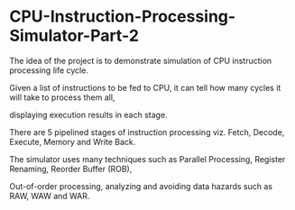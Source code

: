# CPU-Instruction-Processing-Simulator-Part-2
The idea of the project is to demonstrate simulation of CPU instruction processing life cycle.

Given a list of instructions to be fed to CPU, it can tell how many cycles it will take to process them all, 

displaying execution results in each stage.

There are 5 pipelined stages of instruction processing viz. Fetch, Decode, Execute, Memory and Write Back.

The simulator uses many techniques such as Parallel Processing, Register Renaming, Reorder Buffer (ROB), 

Out-of-order processing, analyzing and avoiding data hazards such as RAW, WAW and WAR.

